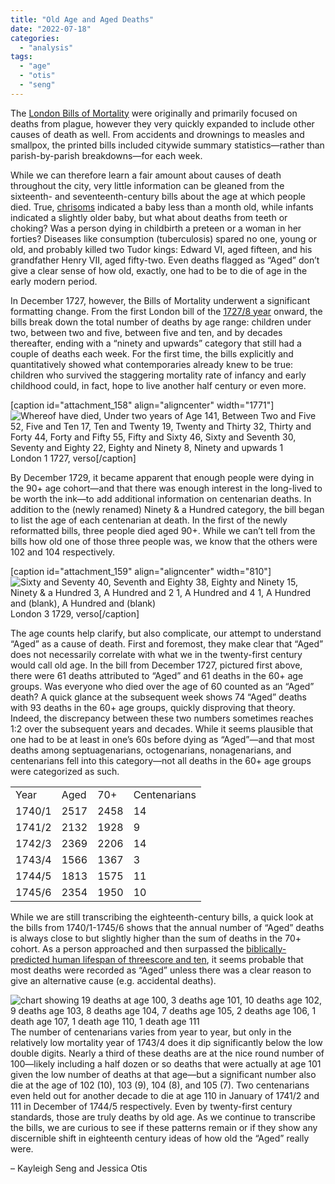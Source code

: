 ```yaml
---
title: "Old Age and Aged Deaths"
date: "2022-07-18"
categories: 
  - "analysis"
tags: 
  - "age"
  - "otis"
  - "seng"
---
```


The [London Bills of Mortality](https://deathbynumbers.org/2022/01/31/the-london-bills-of-mortality/) were originally and primarily focused on deaths from plague, however they very quickly expanded to include other causes of death as well. From accidents and drownings to measles and smallpox, the printed bills included citywide summary statistics—rather than parish-by-parish breakdowns—for each week. 

While we can therefore learn a fair amount about causes of death throughout the city, very little information can be gleaned from the sixteenth- and seventeenth-century bills about the age at which people died. True, [chrisoms](https://en.wikipedia.org/wiki/Chrisom) indicated a baby less than a month old, while infants indicated a slightly older baby, but what about deaths from teeth or choking? Was a person dying in childbirth a preteen or a woman in her forties? Diseases like consumption (tuberculosis) spared no one, young or old, and probably killed two Tudor kings: Edward VI, aged fifteen, and his grandfather Henry VII, aged fifty-two. Even deaths flagged as “Aged” don’t give a clear sense of how old, exactly, one had to be to die of age in the early modern period.

In December 1727, however, the Bills of Mortality underwent a significant formatting change. From the first London bill of the [1727/8 year](https://deathbynumbers.org/2022/02/14/confusion-of-calendars/) onward, the bills break down the total number of deaths by age range: children under two, between two and five, between five and ten, and by decades thereafter, ending with a “ninety and upwards” category that still had a couple of deaths each week. For the first time, the bills explicitly and quantitatively showed what contemporaries already knew to be true: children who survived the staggering mortality rate of infancy and early childhood could, in fact, hope to live another half century or even more.

\[caption id="attachment\_158" align="aligncenter" width="1771"\]![Whereof have died, Under two years of Age 141, Between Two and Five 52, Five and Ten 17, Ten and Twenty 19, Twenty and Thirty 32, Thirty and Forty 44, Forty and Fifty 55, Fifty and Sixty 46, Sixty and Seventh 30, Seventy and Eighty 22, Eighty and Ninety 8, Ninety and upwards 1](images/image2-1.png) London 1 1727, verso\[/caption\]

By December 1729, it became apparent that enough people were dying in the 90+ age cohort—and that there was enough interest in the long-lived to be worth the ink—to add additional information on centenarian deaths. In addition to the (newly renamed) Ninety & a Hundred category, the bill began to list the age of each centenarian at death. In the first of the newly reformatted bills, three people died aged 90+. While we can’t tell from the bills how old one of those three people was, we know that the others were 102 and 104 respectively. 

\[caption id="attachment\_159" align="aligncenter" width="810"\]![Sixty and Seventy 40, Seventh and Eighty 38, Eighty and Ninety 15, Ninety & a Hundred 3, A Hundred and 2 1, A Hundred and 4 1, A Hundred and (blank), A Hundred and (blank)](images/image3-1.png) London 3 1729, verso\[/caption\]

The age counts help clarify, but also complicate, our attempt to understand “Aged” as a cause of death. First and foremost, they make clear that “Aged” does not necessarily correlate with what we in the twenty-first century would call old age. In the bill from December 1727, pictured first above, there were 61 deaths attributed to “Aged” and 61 deaths in the 60+ age groups. Was everyone who died over the age of 60 counted as an “Aged” death? A quick glance at the subsequent week shows 74 “Aged” deaths with 93 deaths in the 60+ age groups, quickly disproving that theory. Indeed, the discrepancy between these two numbers sometimes reaches 1:2 over the subsequent years and decades. While it seems plausible that one had to be at least in one’s 60s before dying as “Aged”—and that most deaths among septuagenarians, octogenarians, nonagenarians, and centenarians fell into this category—not all deaths in the 60+ age groups were categorized as such.

<table><tbody><tr><td><span style="font-weight: 400;">Year</span></td><td><span style="font-weight: 400;">Aged</span></td><td><span style="font-weight: 400;">70+</span></td><td><span style="font-weight: 400;">Centenarians</span></td></tr><tr><td><span style="font-weight: 400;">1740/1</span></td><td><span style="font-weight: 400;">2517</span></td><td><span style="font-weight: 400;">2458</span></td><td><span style="font-weight: 400;">14</span></td></tr><tr><td><span style="font-weight: 400;">1741/2</span></td><td><span style="font-weight: 400;">2132</span></td><td><span style="font-weight: 400;">1928</span></td><td><span style="font-weight: 400;">9</span></td></tr><tr><td><span style="font-weight: 400;">1742/3</span></td><td><span style="font-weight: 400;">2369</span></td><td><span style="font-weight: 400;">2206</span></td><td><span style="font-weight: 400;">14</span></td></tr><tr><td><span style="font-weight: 400;">1743/4</span></td><td><span style="font-weight: 400;">1566</span></td><td><span style="font-weight: 400;">1367</span></td><td><span style="font-weight: 400;">3</span></td></tr><tr><td><span style="font-weight: 400;">1744/5</span></td><td><span style="font-weight: 400;">1813</span></td><td><span style="font-weight: 400;">1575</span></td><td><span style="font-weight: 400;">11</span></td></tr><tr><td><span style="font-weight: 400;">1745/6</span></td><td><span style="font-weight: 400;">2354</span></td><td><span style="font-weight: 400;">1950</span></td><td><span style="font-weight: 400;">10</span></td></tr></tbody></table>

While we are still transcribing the eighteenth-century bills, a quick look at the bills from 1740/1-1745/6 shows that the annual number of “Aged” deaths is always close to but slightly higher than the sum of deaths in the 70+ cohort. As a person approached and then surpassed the [biblically-predicted human lifespan of threescore and ten](https://www.biblegateway.com/passage/?search=Psalm%2090%3A10&version=KJV), it seems probable that most deaths were recorded as “Aged” unless there was a clear reason to give an alternative cause (e.g. accidental deaths).

![chart showing 19 deaths at age 100, 3 deaths age 101, 10 deaths age 102, 9 deaths age 103, 8 deaths age 104, 7 deaths age 105, 2 deaths age 106, 1 death age 107, 1 death age 110, 1 death age 111](images/image1-1-300x186.png)The number of centenarians varies from year to year, but only in the relatively low mortality year of 1743/4 does it dip significantly below the low double digits. Nearly a third of these deaths are at the nice round number of 100—likely including a half dozen or so deaths that were actually at age 101 given the low number of deaths at that age—but a significant number also die at the age of 102 (10), 103 (9), 104 (8), and 105 (7). Two centenarians even held out for another decade to die at age 110 in January of 1741/2 and 111 in December of 1744/5 respectively. Even by twenty-first century standards, those are truly deaths by old age. As we continue to transcribe the bills, we are curious to see if these patterns remain or if they show any discernible shift in eighteenth century ideas of how old the “Aged” really were.

– Kayleigh Seng and Jessica Otis
